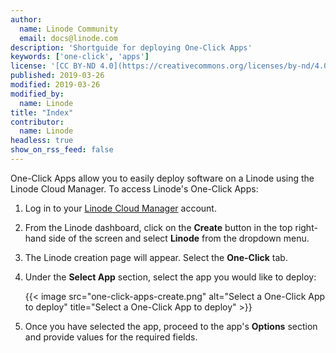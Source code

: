```yaml
---
author:
  name: Linode Community
  email: docs@linode.com
description: 'Shortguide for deploying One-Click Apps'
keywords: ['one-click', 'apps']
license: '[CC BY-ND 4.0](https://creativecommons.org/licenses/by-nd/4.0)'
published: 2019-03-26
modified: 2019-03-26
modified_by:
  name: Linode
title: "Index"
contributor:
  name: Linode
headless: true
show_on_rss_feed: false
---
```


<!-- Use title convention: Deploy a X One-Click App. -->

One-Click Apps allow you to easily deploy software on a Linode using the Linode Cloud Manager. To access Linode's One-Click Apps:

1. Log in to your [Linode Cloud Manager](https://cloud.linode.com) account.

1. From the Linode dashboard, click on the **Create** button in the top right-hand side of the screen and select **Linode** from the dropdown menu.

1. The Linode creation page will appear. Select the **One-Click** tab.

1. Under the **Select App** section, select the app you would like to deploy:

    {{< image src="one-click-apps-create.png" alt="Select a One-Click App to deploy" title="Select a One-Click App to deploy" >}}

1. Once you have selected the app, proceed to the app's **Options** section and provide values for the required fields.
